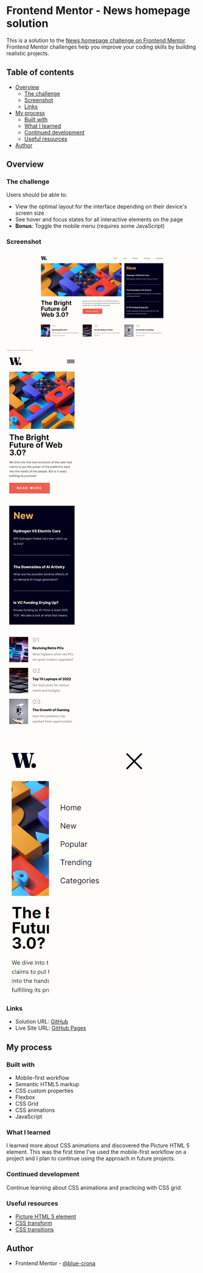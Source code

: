 # Frontend Mentor - News homepage solution

This is a solution to the [News homepage challenge on Frontend Mentor](https://www.frontendmentor.io/challenges/news-homepage-H6SWTa1MFl). Frontend Mentor challenges help you improve your coding skills by building realistic projects. 

## Table of contents

- [Overview](#overview)
  - [The challenge](#the-challenge)
  - [Screenshot](#screenshot)
  - [Links](#links)
- [My process](#my-process)
  - [Built with](#built-with)
  - [What I learned](#what-i-learned)
  - [Continued development](#continued-development)
  - [Useful resources](#useful-resources)
- [Author](#author)

## Overview

### The challenge

Users should be able to:

- View the optimal layout for the interface depending on their device's screen size
- See hover and focus states for all interactive elements on the page
- **Bonus**: Toggle the mobile menu (requires some JavaScript)

### Screenshot

![Desktop](./screenshots/desktop-screenshot.jpg)
![Mobile](./screenshots/mobile-screenshot.jpg)
![Mobile Menu](./screenshots/mobile-menu-screenshot.jpg)

### Links

- Solution URL: [GitHub](https://github.com/blue-crona/frontendmentor-news-homepage)
- Live Site URL: [GitHub Pages](https://blue-crona.github.io/frontendmentor-news-homepage/)

## My process

### Built with

- Mobile-first workflow
- Semantic HTML5 markup
- CSS custom properties
- Flexbox
- CSS Grid
- CSS animations
- JavaScript

### What I learned

I learned more about CSS animations and discovered the Picture HTML 5 element.
This was the first time I've used the mobile-first workflow on a project and I plan to continue using the approach in future projects.

### Continued development

Continue learning about CSS animations and practicing with CSS grid.

### Useful resources

- [Picture HTML 5 element](https://developer.mozilla.org/en-US/docs/Web/HTML/Element/picture)
- [CSS transform](https://developer.mozilla.org/en-US/docs/Web/CSS/transform#:~:text=The%20transform%20CSS%20property%20lets,the%20CSS%20visual%20formatting%20model.)
- [CSS transitions](https://developer.mozilla.org/en-US/docs/Web/CSS/transform#:~:text=The%20transform%20CSS%20property%20lets,the%20CSS%20visual%20formatting%20model.)

## Author

- Frontend Mentor - [@blue-crona](https://www.frontendmentor.io/profile/blue-crona)